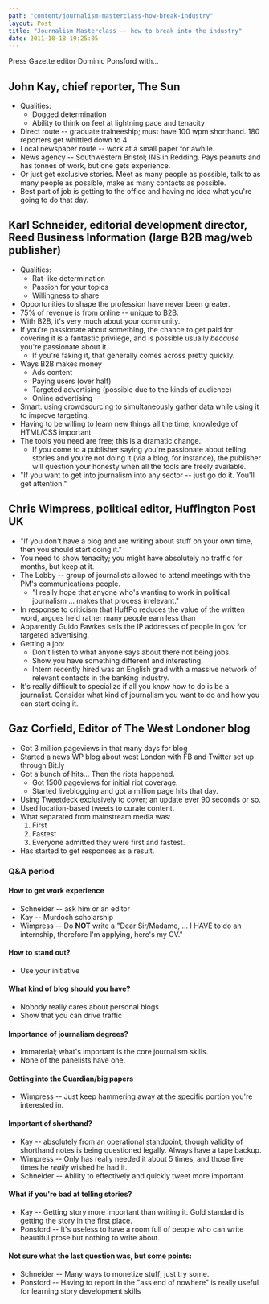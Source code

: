 ```yaml
---
path: "content/journalism-masterclass-how-break-industry"
layout: Post
title: "Journalism Masterclass -- how to break into the industry"
date: 2011-10-18 19:25:05
---
```


Press Gazette editor Dominic Ponsford with...
## John Kay, chief reporter, The Sun
* Qualities:
    * Dogged determination
    * Ability to think on feet at lightning pace and tenacity
* Direct route -- graduate traineeship; must have 100 wpm shorthand. 180 reporters get whittled down to 4.
* Local newspaper route -- work at a small paper for awhile.
* News agency -- Southwestern Bristol; INS in Redding. Pays peanuts and has tonnes of work, but one gets experience.
* Or just get exclusive stories. Meet as many people as possible, talk to as many people as possible, make as many contacts as possible.
* Best part of job is getting to the office and having no idea what you're going to do that day.

## Karl Schneider, editorial development director, Reed Business Information (large B2B mag/web publisher)
* Qualities:
    * Rat-like determination
    * Passion for your topics
    * Willingness to share
* Opportunities to shape the profession have never been greater.
* 75% of revenue is from online -- unique to B2B.
* With B2B, it's very much about your community.
* If you're passionate about something, the chance to get paid for covering it is a fantastic privilege, and is possible usually *because* you're passionate about it.
    * If you're faking it, that generally comes across pretty quickly.
* Ways B2B makes money
    * Ads content
    * Paying users (over half)
    * Targeted advertising (possible due to the kinds of audience)
    * Online advertising
* Smart: using crowdsourcing to simultaneously gather data while using it to improve targeting. 
* Having to be willing to learn new things all the time; knowledge of HTML/CSS important
* The tools you need are free; this is a dramatic change.
    * If you come to a publisher saying you're passionate about telling stories and you're not doing it (via a blog, for instance), the publisher will question your honesty when all the tools are freely available.
* "If you want to get into journalism into any sector -- just go do it. You'll get attention."

## Chris Wimpress, political editor, Huffington Post UK
* "If you don't have a blog and are writing about stuff on your own time, then you should start doing it."
* You need to show tenacity; you might have absolutely no traffic for months, but keep at it.
* The Lobby -- group of journalists allowed to attend meetings with the PM's communications people.
    * "I really hope that anyone who's wanting to work in political journalism ... makes that process irrelevant."
* In response to criticism that HuffPo reduces the value of the written word, argues he'd rather many people earn less than 
* Apparently Guido Fawkes sells the IP addresses of people in gov for targeted advertising.
* Getting a job:
    * Don't listen to what anyone says about there not being jobs.
    * Show you have something different and interesting.
    * Intern recently hired was an English grad with a massive network of relevant contacts in the banking industry.
* It's really difficult to specialize if all you know how to do is be a journalist. Consider what kind of journalism you want to do and how you can start doing it.

##  Gaz Corfield, Editor of The West Londoner blog
* Got 3 million pageviews in that many days for blog
* Started a news WP blog about west London with FB and Twitter set up through Bit.ly
* Got a bunch of hits... Then the riots happened.
    * Got 1500 pageviews for initial riot coverage.
    * Started liveblogging and got a million page hits that day.
* Using Tweetdeck exclusively to cover; an update ever 90 seconds or so.
* Used location-based tweets to curate content.
* What separated from mainstream media was:
    1. First
    2. Fastest
    3. Everyone admitted they were first and fastest.
* Has started to get responses as a result.

### Q&A period

#### How to get work experience
* Schneider -- ask him or an editor
* Kay -- Murdoch scholarship
* Wimpress -- Do **NOT** write a "Dear Sir/Madame, ... I HAVE to do an internship, therefore I'm applying, here's my CV."

#### How to stand out?
* Use your initiative

#### What kind of blog should you have?
* Nobody really cares about personal blogs
* Show that you can drive traffic

#### Importance of journalism degrees?
* Immaterial; what's important is the core journalism skills.
* None of the panelists have one.

#### Getting into the Guardian/big papers
* Wimpress -- Just keep hammering away at the specific portion you're interested in.

#### Important of shorthand?
* Kay -- absolutely from an operational standpoint, though validity of shorthand notes is being questioned legally. Always have a tape backup.
* Wimpress -- Only has really needed it about 5 times, and those five times he *really* wished he had it.
* Schneider -- Ability to effectively and quickly tweet more important.

#### What if you're bad at telling stories?
* Kay -- Getting story more important than writing it. Gold standard is getting the story in the first place.
* Ponsford -- It's useless to have a room full of people who can write beautiful prose but nothing to write about.

#### Not sure what the last question was, but some points:
* Schneider -- Many ways to monetize stuff; just try some.
* Ponsford -- Having to report in the "ass end of nowhere" is really useful for learning story development skills
